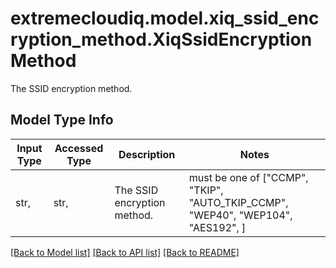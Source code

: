 # extremecloudiq.model.xiq_ssid_encryption_method.XiqSsidEncryptionMethod

The SSID encryption method.

## Model Type Info
Input Type | Accessed Type | Description | Notes
------------ | ------------- | ------------- | -------------
str,  | str,  | The SSID encryption method. | must be one of ["CCMP", "TKIP", "AUTO_TKIP_CCMP", "WEP40", "WEP104", "AES192", ] 

[[Back to Model list]](../../README.md#documentation-for-models) [[Back to API list]](../../README.md#documentation-for-api-endpoints) [[Back to README]](../../README.md)

